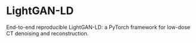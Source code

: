# LightGAN-LD
End-to-end reproducible LightGAN-LD: a PyTorch framework for low-dose CT denoising and reconstruction.
